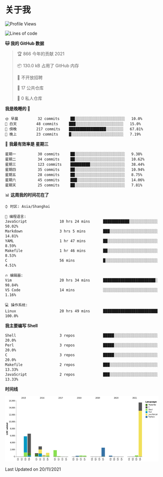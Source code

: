 # 关于我

<!--START_SECTION:waka-->
![Profile Views](http://img.shields.io/badge/%E4%B8%AA%E4%BA%BA%E5%B0%81%E9%9D%A2%E8%A7%82%E7%9C%8B%E6%AC%A1%E6%95%B0-5-blue)

![Lines of code](https://img.shields.io/badge/%E4%BB%8E%E3%80%8C%E4%BD%A0%E5%A5%BD%E4%B8%96%E7%95%8C%E3%80%8D%E6%88%91%E5%B7%B2%E7%BB%8F%E5%86%99%E4%BA%86-39172%20%E8%A1%8C%E4%BB%A3%E7%A0%81-blue)

**🐱 我的 GitHub 数据** 

> 🏆 866 今年的贡献 2021
 > 
> 📦 130.0 kB 占用了 GitHub 内存 
 > 
> 🚫 不开放招聘
 > 
> 📜 17 公共仓库 
 > 
> 🔑 0 私人仓库  
 > 
**我是晚睡的 🦉** 

```text
🌞 早晨         32 commits     ██░░░░░░░░░░░░░░░░░░░░░░░   10.0% 
🌆 白天         48 commits     ███░░░░░░░░░░░░░░░░░░░░░░   15.0% 
🌃 傍晚         217 commits    █████████████████░░░░░░░░   67.81% 
🌙 晚上         23 commits     █░░░░░░░░░░░░░░░░░░░░░░░░   7.19%

```
📅 **我最有效率是 星期三** 

```text
星期一          30 commits     ██░░░░░░░░░░░░░░░░░░░░░░░   9.38% 
星期二          34 commits     ██░░░░░░░░░░░░░░░░░░░░░░░   10.62% 
星期三          123 commits    █████████░░░░░░░░░░░░░░░░   38.44% 
星期四          35 commits     ██░░░░░░░░░░░░░░░░░░░░░░░   10.94% 
星期五          28 commits     ██░░░░░░░░░░░░░░░░░░░░░░░   8.75% 
星期六          45 commits     ███░░░░░░░░░░░░░░░░░░░░░░   14.06% 
星期天          25 commits     ██░░░░░░░░░░░░░░░░░░░░░░░   7.81%

```


📊 **这周我的时间花在了** 

```text
⌚︎ 时区: Asia/Shanghai

💬 编程语言: 
JavaScript               10 hrs 24 mins      ████████████░░░░░░░░░░░░░   50.02% 
Markdown                 3 hrs 5 mins        ███░░░░░░░░░░░░░░░░░░░░░░   14.81% 
YAML                     1 hr 47 mins        ██░░░░░░░░░░░░░░░░░░░░░░░   8.59% 
Makefile                 1 hr 46 mins        ██░░░░░░░░░░░░░░░░░░░░░░░   8.53% 
C                        56 mins             █░░░░░░░░░░░░░░░░░░░░░░░░   4.51%

🔥 编辑器: 
Vim                      20 hrs 34 mins      ████████████████████████░   98.84% 
VS Code                  14 mins             ░░░░░░░░░░░░░░░░░░░░░░░░░   1.16%

💻 操作系统: 
Linux                    20 hrs 49 mins      █████████████████████████   100.0%

```

**我主要编写 Shell** 

```text
Shell                    3 repos             █████░░░░░░░░░░░░░░░░░░░░   20.0% 
Perl                     3 repos             █████░░░░░░░░░░░░░░░░░░░░   20.0% 
C                        3 repos             █████░░░░░░░░░░░░░░░░░░░░   20.0% 
Makefile                 2 repos             ███░░░░░░░░░░░░░░░░░░░░░░   13.33% 
JavaScript               2 repos             ███░░░░░░░░░░░░░░░░░░░░░░   13.33%

```


**时间线**

![Chart not found](https://raw.githubusercontent.com/Arondight/Arondight/master/charts/bar_graph.png) 


 Last Updated on 20/11/2021
<!--END_SECTION:waka-->
